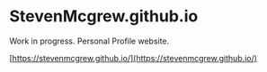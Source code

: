 # StevenMcgrew.github.io
Work in progress. Personal Profile website.

[https://stevenmcgrew.github.io/](https://stevenmcgrew.github.io/)
